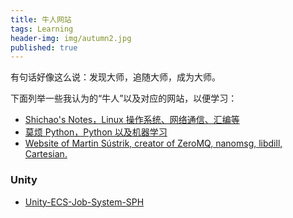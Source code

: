 ```yaml
---
title: 牛人网站
tags: Learning
header-img: img/autumn2.jpg
published: true
---
```


有句话好像这么说：发现大师，追随大师，成为大师。

下面列举一些我认为的“牛人”以及对应的网站，以便学习：

+ [Shichao's Notes，Linux 操作系统、网络通信、汇编等](https://notes.shichao.io)
+ [莫烦 Python，Python 以及机器学习](https://morvanzhou.github.io)
+ [Website of Martin Sústrik, creator of ZeroMQ, nanomsg, libdill, Cartesian.](http://250bpm.com)


### Unity

+ [Unity-ECS-Job-System-SPH](https://github.com/leonardo-montes/Unity-ECS-Job-System-SPH)
